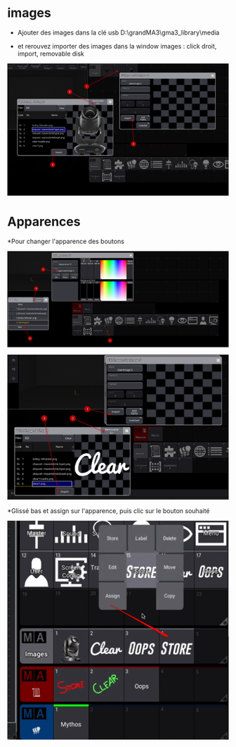 # images

* Ajouter des images dans la clé usb
D:\grandMA3\gma3_library\media

* et rerouvez importer des images dans la window images :
click droit, import, removable disk

![Alt text](images/2023-03-18_06h38_24.png)

# Apparences
*Pour changer l'apparence des boutons

![Alt text](images/2023-03-18_06h40_13.png)

![Alt text](images/2023-03-18_06h41_34.png)

*Glissé bas et assign sur l'apparence, puis clic sur le bouton souhaité

![Alt text](images/2023-03-18_06h43_32.png)